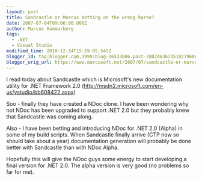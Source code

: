 ```yaml
---
layout: post
title: Sandcastle or Marcus betting on the wrong horse?
date: 2007-07-04T09:06:00.000Z
author: Marcus Hammarberg
tags:
  - .NET
  - Visual Studio
modified_time: 2010-12-14T15:19:05.545Z
blogger_id: tag:blogger.com,1999:blog-36533086.post-2002463673518279606
blogger_orig_url: https://www.marcusoft.net/2007/07/sandcastle-or-marcus-betting-on-wrong.html
---
```


I read today about Sandcastle which is Microsoft's new documentation utility for .NET Framework 2.0 (<http://msdn2.microsoft.com/en-us/vstudio/bb608422.aspx>)

Soo - finally they have created a NDoc clone. I have been wondering why not NDoc has been upgraded to support .NET 2.0 but they probably knew that Sandcastle was coming along.

Also - I have been betting and introducing NDoc for .NET 2.0 (Alpha) in some of my build scripts. When Sandcastle finally arrive (CTP now so should take about a year) documentation generation will probably be done better with Sandcastle than with NDoc Alpha.

Hopefully this will give the NDoc guys some energy to start developing a final version for .NET 2.0. The alpha version is very good (no problems so far for me).
